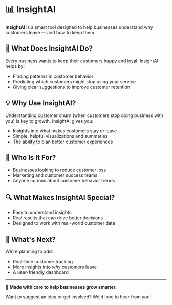 # 📊 InsightAI

**InsightAI** is a smart tool designed to help businesses understand why customers leave — and how to keep them.

## 🧠 What Does InsightAI Do?

Every business wants to keep their customers happy and loyal. InsightAI helps by:

- Finding patterns in customer behavior
- Predicting which customers might stop using your service
- Giving clear suggestions to improve customer retention

## 💡 Why Use InsightAI?

Understanding customer churn (when customers stop doing business with you) is key to growth. InsightAI gives you:

- Insights into what makes customers stay or leave
- Simple, helpful visualizations and summaries
- The ability to plan better customer experiences

## 🌟 Who Is It For?

- Businesses looking to reduce customer loss
- Marketing and customer success teams
- Anyone curious about customer behavior trends

## 🔍 What Makes InsightAI Special?

- Easy to understand insights
- Real results that can drive better decisions
- Designed to work with real-world customer data

## 📌 What's Next?

We're planning to add:

- Real-time customer tracking
- More insights into *why* customers leave
- A user-friendly dashboard

---

🙌 **Made with care to help businesses grow smarter.**

Want to suggest an idea or get involved? We'd love to hear from you!
